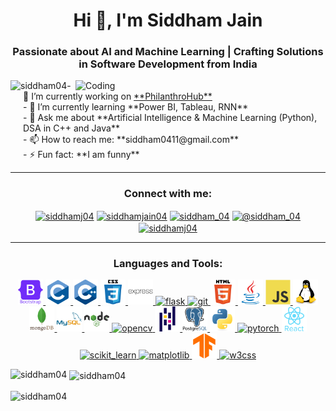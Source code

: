 <h1 align="center">Hi 👋, I'm Siddham Jain</h1>
<h3 align="center">Passionate about AI and Machine Learning | Crafting Solutions in Software Development from India</h3>

<img align="right" alt="Coding" width="400" src="https://i0.wp.com/www.sciencenews.org/wp-content/uploads/2023/04/040823_chatgpt_feat.gif?fit=1024%2C576&ssl=1">

<img align="left" src="https://komarev.com/ghpvc/?username=siddham04&label=Profile%20views&color=0e75b6&style=flat" alt="siddham04" /> 

<div align="left" style="margin-left: 20px;">
  <p>
    - 🔭 I’m currently working on <a href="https://github.com/shubham-goyal-0811/PhilantroHub">**PhilanthroHub**</a><br>
    - 🌱 I’m currently learning **Power BI, Tableau, RNN**<br>
    - 💬 Ask me about **Artificial Intelligence & Machine Learning (Python), DSA in C++ and Java**<br>
    - 📫 How to reach me: **siddham0411@gmail.com**<br>
    - ⚡ Fun fact: **I am funny**<br>
  </p>
</div>

---

<h3 align="center">Connect with me:</h3>
<p align="center">
  <a href="https://linkedin.com/in/siddhamj04" target="_blank"><img align="center" src="https://raw.githubusercontent.com/rahuldkjain/github-profile-readme-generator/master/src/images/icons/Social/linked-in-alt.svg" alt="siddhamj04" height="30" width="40" /></a>
  <a href="https://kaggle.com/siddhamjain04" target="_blank"><img align="center" src="https://raw.githubusercontent.com/rahuldkjain/github-profile-readme-generator/master/src/images/icons/Social/kaggle.svg" alt="siddhamjain04" height="30" width="40" /></a>
  <a href="https://instagram.com/siddham_04" target="_blank"><img align="center" src="https://raw.githubusercontent.com/rahuldkjain/github-profile-readme-generator/master/src/images/icons/Social/instagram.svg" alt="siddham_04" height="30" width="40" /></a>
  <a href="https://www.hackerrank.com/@siddham_04" target="blank"><img align="center" src="https://raw.githubusercontent.com/rahuldkjain/github-profile-readme-generator/master/src/images/icons/Social/hackerrank.svg" alt="@siddham_04" height="30" width="40" /></a>
  <a href="https://www.leetcode.com/siddhamj04" target="_blank"><img align="center" src="https://raw.githubusercontent.com/rahuldkjain/github-profile-readme-generator/master/src/images/icons/Social/leet-code.svg" alt="siddhamj04" height="30" width="40" /></a>
</p>

---

<h3 align="center">Languages and Tools:</h3>
<p align="center">
  <a href="https://getbootstrap.com" target="_blank" rel="noreferrer"> <img src="https://raw.githubusercontent.com/devicons/devicon/master/icons/bootstrap/bootstrap-plain-wordmark.svg" alt="bootstrap" width="40" height="40"/> </a>
  <a href="https://www.cprogramming.com/" target="_blank" rel="noreferrer"> <img src="https://raw.githubusercontent.com/devicons/devicon/master/icons/c/c-original.svg" alt="c" width="40" height="40"/> </a>
  <a href="https://www.w3schools.com/cpp/" target="_blank" rel="noreferrer"> <img src="https://raw.githubusercontent.com/devicons/devicon/master/icons/cplusplus/cplusplus-original.svg" alt="cplusplus" width="40" height="40"/> </a>
  <a href="https://www.w3schools.com/css/" target="_blank" rel="noreferrer"> <img src="https://raw.githubusercontent.com/devicons/devicon/master/icons/css3/css3-original-wordmark.svg" alt="css3" width="40" height="40"/> </a>
  <a href="https://expressjs.com" target="_blank" rel="noreferrer"> <img src="https://raw.githubusercontent.com/devicons/devicon/master/icons/express/express-original-wordmark.svg" alt="express" width="40" height="40"/> </a>
  <a href="https://flask.palletsprojects.com/" target="_blank" rel="noreferrer"> <img src="https://www.vectorlogo.zone/logos/pocoo_flask/pocoo_flask-icon.svg" alt="flask" width="40" height="40"/> </a>
  <a href="https://git-scm.com/" target="_blank" rel="noreferrer"> <img src="https://www.vectorlogo.zone/logos/git-scm/git-scm-icon.svg" alt="git" width="40" height="40"/> </a>
  <a href="https://www.w3.org/html/" target="_blank" rel="noreferrer"> <img src="https://raw.githubusercontent.com/devicons/devicon/master/icons/html5/html5-original-wordmark.svg" alt="html5" width="40" height="40"/> </a>
  <a href="https://www.java.com" target="_blank" rel="noreferrer"> <img src="https://raw.githubusercontent.com/devicons/devicon/master/icons/java/java-original.svg" alt="java" width="40" height="40"/> </a>
  <a href="https://developer.mozilla.org/en-US/docs/Web/JavaScript" target="_blank" rel="noreferrer"> <img src="https://raw.githubusercontent.com/devicons/devicon/master/icons/javascript/javascript-original.svg" alt="javascript" width="40" height="40"/> </a>
  <a href="https://www.linux.org/" target="_blank" rel="noreferrer"> <img src="https://raw.githubusercontent.com/devicons/devicon/master/icons/linux/linux-original.svg" alt="linux" width="40" height="40"/> </a>
  <a href="https://www.mongodb.com/" target="_blank" rel="noreferrer"> <img src="https://raw.githubusercontent.com/devicons/devicon/master/icons/mongodb/mongodb-original-wordmark.svg" alt="mongodb" width="40" height="40"/> </a>
  <a href="https://www.mysql.com/" target="_blank" rel="noreferrer"> <img src="https://raw.githubusercontent.com/devicons/devicon/master/icons/mysql/mysql-original-wordmark.svg" alt="mysql" width="40" height="40"/> </a>
  <a href="https://nodejs.org" target="_blank" rel="noreferrer"> <img src="https://raw.githubusercontent.com/devicons/devicon/master/icons/nodejs/nodejs-original-wordmark.svg" alt="nodejs" width="40" height="40"/> </a>
  <a href="https://opencv.org/" target="_blank" rel="noreferrer"> <img src="https://www.vectorlogo.zone/logos/opencv/opencv-icon.svg" alt="opencv" width="40" height="40"/> </a>
  <a href="https://pandas.pydata.org/" target="_blank" rel="noreferrer"> <img src="https://raw.githubusercontent.com/devicons/devicon/2ae2a900d2f041da66e950e4d48052658d850630/icons/pandas/pandas-original.svg" alt="pandas" width="40" height="40"/> </a>
  <a href="https://www.postgresql.org" target="_blank" rel="noreferrer"> <img src="https://raw.githubusercontent.com/devicons/devicon/master/icons/postgresql/postgresql-original-wordmark.svg" alt="postgresql" width="40" height="40"/> </a>
  <a href="https://www.python.org" target="_blank" rel="noreferrer"> <img src="https://raw.githubusercontent.com/devicons/devicon/master/icons/python/python-original.svg" alt="python" width="40" height="40"/> </a>
  <a href="https://pytorch.org/" target="_blank" rel="noreferrer"> <img src="https://www.vectorlogo.zone/logos/pytorch/pytorch-icon.svg" alt="pytorch" width="40" height="40"/> </a>
  <a href="https://reactjs.org/" target="_blank" rel="noreferrer"> <img src="https://raw.githubusercontent.com/devicons/devicon/master/icons/react/react-original-wordmark.svg" alt="react" width="40" height="40"/> </a>
  <a href="https://scikit-learn.org/" target="_blank" rel="noreferrer"> <img src="https://upload.wikimedia.org/wikipedia/commons/0/05/Scikit_learn_logo_small.svg" alt="scikit_learn" width="40" height="40"/> </a>
  <a href="https://seaborn.pydata.org/" target="_blank" rel="noreferrer"> <img src="https://www.vectorlogo.zone/logos/matplotlib/matplotlib-icon.svg" alt="matplotlib" width="40" height="40"/> </a>
  <a href="https://www.tensorflow.org/" target="_blank" rel="noreferrer"> <img src="https://raw.githubusercontent.com/devicons/devicon/master/icons/tensorflow/tensorflow-original.svg" alt="tensorflow" width="40" height="40"/> </a>
  <a href="https://www.w3schools.com/w3css/" target="_blank" rel="noreferrer"> <img src="https://www.vectorlogo.zone/logos/w3_css/w3_css-icon.svg" alt="w3css" width="40" height="40"/> </a>
</p>
<p><img align="left" src="https://github-readme-stats.vercel.app/api/top-langs?username=siddham04&show_icons=true&locale=en&layout=compact" alt="siddham04" /></p>

<p>&nbsp;<img align="center" src="https://github-readme-stats.vercel.app/api?username=siddham04&show_icons=true&locale=en" alt="siddham04" /></p>

<p><img align="center" src="https://github-readme-streak-stats.herokuapp.com/?user=siddham04&" alt="siddham04" /></p>

